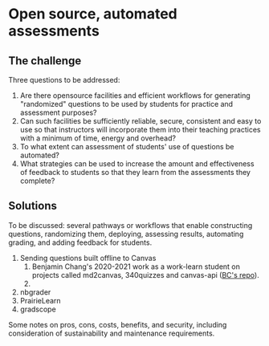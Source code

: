 # Open source, automated assessments

## The challenge

Three questions to be addressed:

1. Are there opensource facilities and efficient workflows for generating "randomized" questions to be used by students for practice and assessment purposes?
2. Can such facilities be sufficiently reliable, secure, consistent and easy to use so that instructors will incorporate them into their teaching practices with a minimum of time, energy and overhead?
3. To what extent can assessment of students' use of questions be automated?
4. What strategies can be used to increase the amount and effectiveness of feedback to students so that they learn from the assessments they complete?

## Solutions

To be discussed: several pathways or workflows that enable constructing questions, randomizing them, deploying, assessing results, automating grading, and adding feedback for students.

1. Sending questions built offline to Canvas
   1. Benjamin Chang's 2020-2021 work as a work-learn student on projects called md2canvas, 340quizzes and canvas-api ([BC's repo](https://github.com/bkchang-97/eoas-wl)).
   2. 
2. nbgrader
3. PrairieLearn
4. gradscope

Some notes on pros, cons, costs, benefits, and security, including consideration of sustainability and maintenance requirements.
